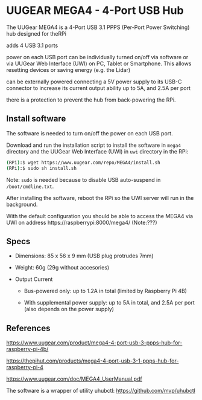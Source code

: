 # UUGEAR MEGA4 - 4-Port USB Hub

The UUGear MEGA4 is a 4-Port USB 3.1 PPPS (Per-Port Power Switching) hub designed for theRPi

adds 4 USB 3.1 ports

power on each USB port can be individually turned on/off  via software or via UUGear Web Interface (UWI) on PC, Tablet or Smartphone. This allows resetting devices or saving energy (e.g. the Lidar)

can be externally powered connecting a 5V power supply to its  USB-C connector to increase its current output ability up to 5A, and 2.5A per port

there is a protection to prevent the hub from back-powering the RPi.

## Install software

The software is needed to turn on/off the power on each USB port.

Download and run the installation script to install the software in `mega4` directory and the UUGear Web Interface (UWI) in `uwi` directory in the RPi:

```bash
(RPi):$ wget https://www.uugear.com/repo/MEGA4/install.sh
(RPi):$ sudo sh install.sh
```

Note: `sudo` is needed because to disable USB auto-suspend in `/boot/cmdline.txt`.

After installing the software, reboot the RPi so the UWI server will run in the background. 

With the default  configuration you should be able to access the MEGA4 via UWI on address https://raspberrypi:8000/mega4/ (Note:???)

## Specs

* Dimensions: 85 x 56 x 9 mm (USB plug protrudes 7mm)

* Weight: 60g (29g without accesories)

* Output Current

  - Bus-powered only: up to 1.2A in total (limited by Raspberry Pi 4B)

  - With supplemental power supply: up to 5A in total, and 2.5A per port (also depends on the power supply)

## References

https://www.uugear.com/product/mega4-4-port-usb-3-ppps-hub-for-raspberry-pi-4b/

https://thepihut.com/products/mega4-4-port-usb-3-1-ppps-hub-for-raspberry-pi-4

https://www.uugear.com/doc/MEGA4_UserManual.pdf

The software is a wrapper of utility uhubctl: https://github.com/mvp/uhubctl